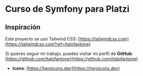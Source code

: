 # Curso de Symfony para Platzi

## Inspiración

Este proyecto se usó Tailwind CSS: [https://tailwindcss.com](https://tailwindcss.com?ref=italofantone)

Si quieres seguir mi trabajo, puedes visitar mi perfil de **GitHub**: [https://github.com/italofantone](https://github.com/italofantone)

- **Icons**: [https://heroicons.dev](https://heroicons.dev)
